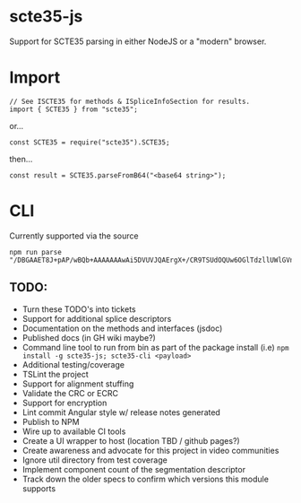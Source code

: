 # scte35-js

Support for SCTE35 parsing in either NodeJS or a "modern" browser.

# Import

    // See ISCTE35 for methods & ISpliceInfoSection for results.
    import { SCTE35 } from "scte35";

or...

    const SCTE35 = require("scte35").SCTE35;

then...

    const result = SCTE35.parseFromB64("<base64 string>");

# CLI

Currently supported via the source

    npm run parse "/DBGAAET8J+pAP/wBQb+AAAAAAAwAi5DVUVJQAErgX+/CR9TSUdOQUw6OGlTdzllUWlGVndBQUFBQUFBQUJCQT09NwMDaJ6RZQ=="


## TODO:
- Turn these TODO's into tickets
- Support for additional splice descriptors
- Documentation on the methods and interfaces (jsdoc)
- Published docs (in GH wiki maybe?)
- Command line tool to run from bin as part of the package install
   (i.e) `npm install -g scte35-js; scte35-cli <payload>`
- Additional testing/coverage
- TSLint the project
- Support for alignment stuffing
- Validate the CRC or ECRC
- Support for encryption
- Lint commit Angular style w/ release notes generated
- Publish to NPM
- Wire up to available CI tools
- Create a UI wrapper to host (location TBD / github pages?)
- Create awareness and advocate for this project in video communities
- Ignore util directory from test coverage
- Implement component count of the segmentation descriptor
- Track down the older specs to confirm which versions this module supports
